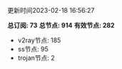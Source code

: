 更新时间2023-02-18 16:56:27

**总订阅: 73**
**总节点: 914**
**有效节点: 282**
- v2ray节点: 185
- ss节点: 95
- trojan节点: 2
